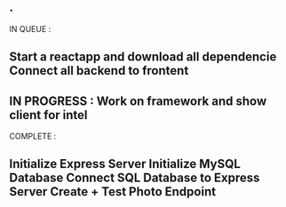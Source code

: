 .
---------------------------------------------------
IN QUEUE :


Start a reactapp and download all dependencie
Connect all backend to frontent
---------------------------------------------------         
IN PROGRESS : 
Work on framework and show client for intel
---------------------------------------------------
COMPLETE : 

Initialize Express Server
Initialize MySQL Database
Connect SQL Database to Express Server
Create + Test Photo Endpoint 
---------------------------------------------------
